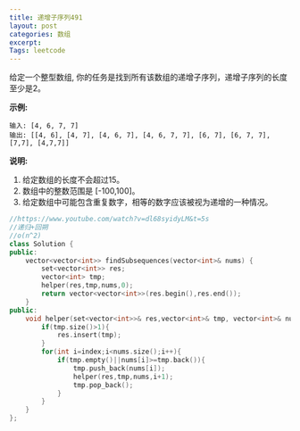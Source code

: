 ```yaml
---
title: 递增子序列491
layout: post
categories: 数组
excerpt: 
Tags: leetcode
---
```


给定一个整型数组, 你的任务是找到所有该数组的递增子序列，递增子序列的长度至少是2。

**示例:**

```
输入: [4, 6, 7, 7]
输出: [[4, 6], [4, 7], [4, 6, 7], [4, 6, 7, 7], [6, 7], [6, 7, 7], [7,7], [4,7,7]]
```

**说明:**

1. 给定数组的长度不会超过15。
2. 数组中的整数范围是 [-100,100]。
3. 给定数组中可能包含重复数字，相等的数字应该被视为递增的一种情况。

```c++
//https://www.youtube.com/watch?v=dl68syidyLM&t=5s
//递归+回朔
//o(n^2)
class Solution {
public:
    vector<vector<int>> findSubsequences(vector<int>& nums) {
        set<vector<int>> res;
        vector<int> tmp;
        helper(res,tmp,nums,0);
        return vector<vector<int>>(res.begin(),res.end());
    }
public:
    void helper(set<vector<int>>& res,vector<int>& tmp, vector<int>& nums, int index){
        if(tmp.size()>1){
            res.insert(tmp);
        }
        for(int i=index;i<nums.size();i++){
            if(tmp.empty()||nums[i]>=tmp.back()){
                tmp.push_back(nums[i]);
                helper(res,tmp,nums,i+1);
                tmp.pop_back();
            }
        }
    }
};
```

